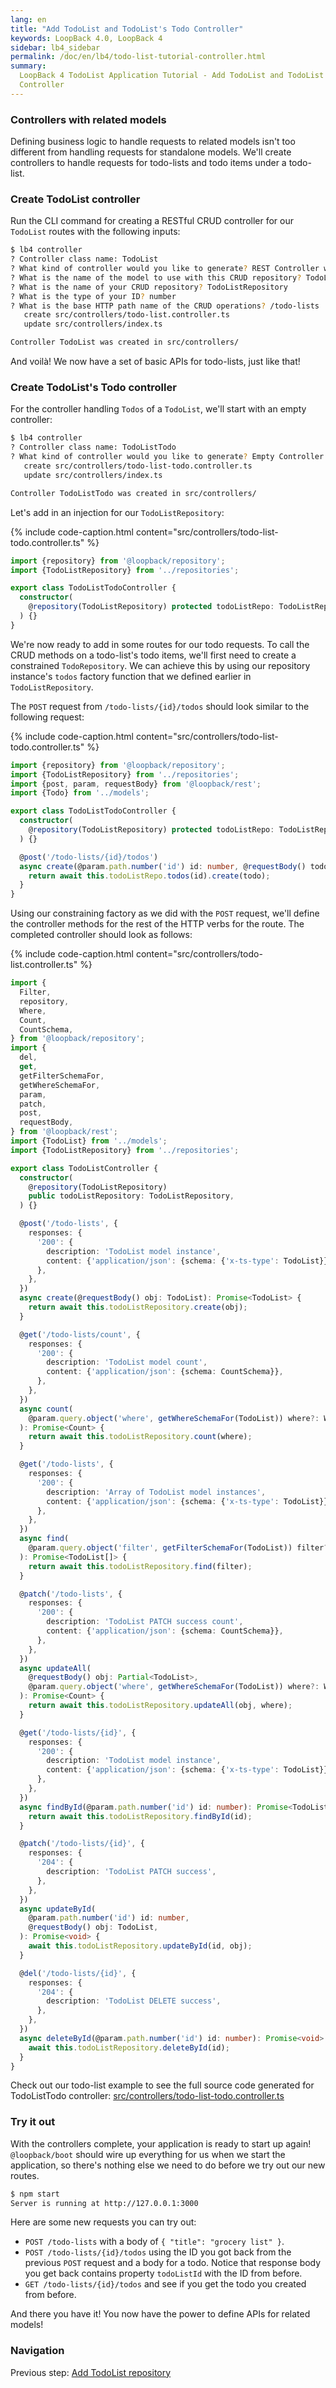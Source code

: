 ```yaml
---
lang: en
title: "Add TodoList and TodoList's Todo Controller"
keywords: LoopBack 4.0, LoopBack 4
sidebar: lb4_sidebar
permalink: /doc/en/lb4/todo-list-tutorial-controller.html
summary:
  LoopBack 4 TodoList Application Tutorial - Add TodoList and TodoList's Todo
  Controller
---
```


### Controllers with related models

Defining business logic to handle requests to related models isn't too different
from handling requests for standalone models. We'll create controllers to handle
requests for todo-lists and todo items under a todo-list.

### Create TodoList controller

Run the CLI command for creating a RESTful CRUD controller for our `TodoList`
routes with the following inputs:

```sh
$ lb4 controller
? Controller class name: TodoList
? What kind of controller would you like to generate? REST Controller with CRUD functions
? What is the name of the model to use with this CRUD repository? TodoList
? What is the name of your CRUD repository? TodoListRepository
? What is the type of your ID? number
? What is the base HTTP path name of the CRUD operations? /todo-lists
   create src/controllers/todo-list.controller.ts
   update src/controllers/index.ts

Controller TodoList was created in src/controllers/
```

And voilà! We now have a set of basic APIs for todo-lists, just like that!

### Create TodoList's Todo controller

For the controller handling `Todos` of a `TodoList`, we'll start with an empty
controller:

```sh
$ lb4 controller
? Controller class name: TodoListTodo
? What kind of controller would you like to generate? Empty Controller
   create src/controllers/todo-list-todo.controller.ts
   update src/controllers/index.ts

Controller TodoListTodo was created in src/controllers/
```

Let's add in an injection for our `TodoListRepository`:

{% include code-caption.html content="src/controllers/todo-list-todo.controller.ts" %}

```ts
import {repository} from '@loopback/repository';
import {TodoListRepository} from '../repositories';

export class TodoListTodoController {
  constructor(
    @repository(TodoListRepository) protected todoListRepo: TodoListRepository,
  ) {}
}
```

We're now ready to add in some routes for our todo requests. To call the CRUD
methods on a todo-list's todo items, we'll first need to create a constrained
`TodoRepository`. We can achieve this by using our repository instance's `todos`
factory function that we defined earlier in `TodoListRepository`.

The `POST` request from `/todo-lists/{id}/todos` should look similar to the
following request:

{% include code-caption.html content="src/controllers/todo-list-todo.controller.ts" %}

```ts
import {repository} from '@loopback/repository';
import {TodoListRepository} from '../repositories';
import {post, param, requestBody} from '@loopback/rest';
import {Todo} from '../models';

export class TodoListTodoController {
  constructor(
    @repository(TodoListRepository) protected todoListRepo: TodoListRepository,
  ) {}

  @post('/todo-lists/{id}/todos')
  async create(@param.path.number('id') id: number, @requestBody() todo: Todo) {
    return await this.todoListRepo.todos(id).create(todo);
  }
}
```

Using our constraining factory as we did with the `POST` request, we'll define
the controller methods for the rest of the HTTP verbs for the route. The
completed controller should look as follows:

{% include code-caption.html content="src/controllers/todo-list.controller.ts" %}

```ts
import {
  Filter,
  repository,
  Where,
  Count,
  CountSchema,
} from '@loopback/repository';
import {
  del,
  get,
  getFilterSchemaFor,
  getWhereSchemaFor,
  param,
  patch,
  post,
  requestBody,
} from '@loopback/rest';
import {TodoList} from '../models';
import {TodoListRepository} from '../repositories';

export class TodoListController {
  constructor(
    @repository(TodoListRepository)
    public todoListRepository: TodoListRepository,
  ) {}

  @post('/todo-lists', {
    responses: {
      '200': {
        description: 'TodoList model instance',
        content: {'application/json': {schema: {'x-ts-type': TodoList}}},
      },
    },
  })
  async create(@requestBody() obj: TodoList): Promise<TodoList> {
    return await this.todoListRepository.create(obj);
  }

  @get('/todo-lists/count', {
    responses: {
      '200': {
        description: 'TodoList model count',
        content: {'application/json': {schema: CountSchema}},
      },
    },
  })
  async count(
    @param.query.object('where', getWhereSchemaFor(TodoList)) where?: Where,
  ): Promise<Count> {
    return await this.todoListRepository.count(where);
  }

  @get('/todo-lists', {
    responses: {
      '200': {
        description: 'Array of TodoList model instances',
        content: {'application/json': {schema: {'x-ts-type': TodoList}}},
      },
    },
  })
  async find(
    @param.query.object('filter', getFilterSchemaFor(TodoList)) filter?: Filter,
  ): Promise<TodoList[]> {
    return await this.todoListRepository.find(filter);
  }

  @patch('/todo-lists', {
    responses: {
      '200': {
        description: 'TodoList PATCH success count',
        content: {'application/json': {schema: CountSchema}},
      },
    },
  })
  async updateAll(
    @requestBody() obj: Partial<TodoList>,
    @param.query.object('where', getWhereSchemaFor(TodoList)) where?: Where,
  ): Promise<Count> {
    return await this.todoListRepository.updateAll(obj, where);
  }

  @get('/todo-lists/{id}', {
    responses: {
      '200': {
        description: 'TodoList model instance',
        content: {'application/json': {schema: {'x-ts-type': TodoList}}},
      },
    },
  })
  async findById(@param.path.number('id') id: number): Promise<TodoList> {
    return await this.todoListRepository.findById(id);
  }

  @patch('/todo-lists/{id}', {
    responses: {
      '204': {
        description: 'TodoList PATCH success',
      },
    },
  })
  async updateById(
    @param.path.number('id') id: number,
    @requestBody() obj: TodoList,
  ): Promise<void> {
    await this.todoListRepository.updateById(id, obj);
  }

  @del('/todo-lists/{id}', {
    responses: {
      '204': {
        description: 'TodoList DELETE success',
      },
    },
  })
  async deleteById(@param.path.number('id') id: number): Promise<void> {
    await this.todoListRepository.deleteById(id);
  }
}
```

Check out our todo-list example to see the full source code generated for
TodoListTodo controller:
[src/controllers/todo-list-todo.controller.ts](https://github.com/strongloop/loopback-next/blob/master/examples/todo-list/src/controllers/todo-list-todo.controller.ts)

### Try it out

With the controllers complete, your application is ready to start up again!
`@loopback/boot` should wire up everything for us when we start the application,
so there's nothing else we need to do before we try out our new routes.

```sh
$ npm start
Server is running at http://127.0.0.1:3000
```

Here are some new requests you can try out:

- `POST /todo-lists` with a body of `{ "title": "grocery list" }`.
- `POST /todo-lists/{id}/todos` using the ID you got back from the previous
  `POST` request and a body for a todo. Notice that response body you get back
  contains property `todoListId` with the ID from before.
- `GET /todo-lists/{id}/todos` and see if you get the todo you created from before.

And there you have it! You now have the power to define APIs for related models!

### Navigation

Previous step: [Add TodoList repository](todo-list-tutorial-repository.md)
